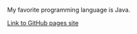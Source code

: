 My favorite programming language is Java.

[Link to GitHub pages site](https://ebayraktaroglu.github.io/CSE110/)
